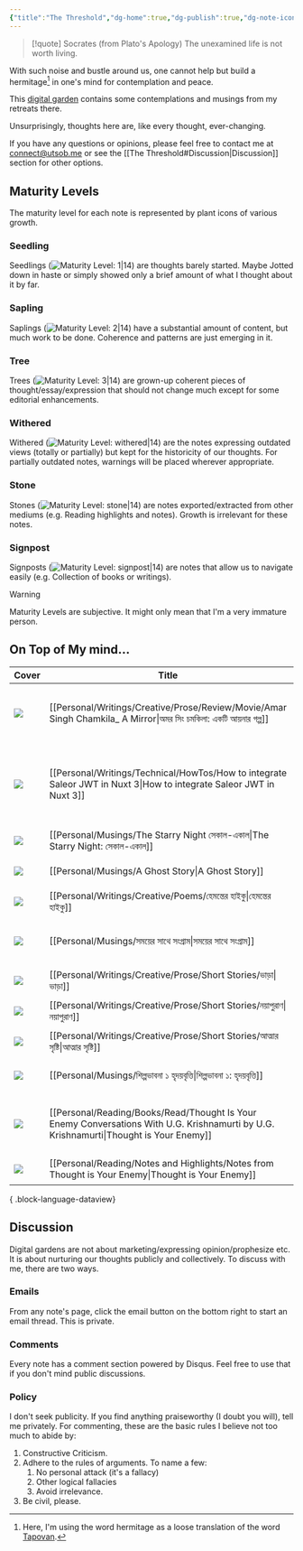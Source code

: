 ```yaml
---
{"title":"The Threshold","dg-home":true,"dg-publish":true,"dg-note-icon":"signpost","dg-pinned":true,"dg-hide-in-graph":true,"cssClasses":["cards","cards-cols-3","cards-cover","cards-cover-no-border","cards-title-hide-icons"],"dg-metatags":{"description":"Utsob's Digital Garden","og:description":"Utsob's Digital Garden"},"created":"2023-01-02T21:30:15+06:00","updated":"2024-02-27T09:19:58+06:00","permalink":"/the-threshold/","metatags":{"description":"Utsob's Digital Garden","og:description":"Utsob's Digital Garden"},"hideInGraph":true,"pinned":true,"contentClasses":"cards cards-cols-3 cards-cover cards-cover-no-border cards-title-hide-icons","tags":["gardenEntry"],"dgPassFrontmatter":true,"noteIcon":"signpost"}
---
```


> [!quote] Socrates (from Plato's Apology)
> The unexamined life is not worth living.

With such noise and bustle around us, one cannot help but build a hermitage[^1] in one's mind for contemplation and peace.

This [digital garden](https://cagrimmett.com/notes/2020/11/08/what-are-digital-gardens/) contains some contemplations and musings from my retreats there.

Unsurprisingly, thoughts here are, like every thought, ever-changing.

If you have any questions or opinions, please feel free to contact me at [connect@utsob.me](mailto:connect@utsob.me) or see the [[The Threshold#Discussion\|Discussion]] section for other options.

## Maturity Levels
The maturity level for each note is represented by plant icons of various growth.

### Seedling
Seedlings (![Maturity Level: 1|14](https://hermitage.utsob.me/img/tree-1.svg)) are thoughts barely started. Maybe Jotted down in haste or simply showed only a brief amount of what I thought about it by far.

### Sapling
Saplings (![Maturity Level: 2|14](https://hermitage.utsob.me/img/tree-2.svg)) have a substantial amount of content, but much work to be done. Coherence and patterns are just emerging in it.

### Tree
Trees (![Maturity Level: 3|14](https://hermitage.utsob.me/img/tree-3.svg)) are grown-up coherent pieces of thought/essay/expression that should not change much except for some editorial enhancements.

### Withered
Withered (![Maturity Level: withered|14](https://hermitage.utsob.me/img/withered.svg)) are the notes expressing outdated views (totally or partially) but kept for the historicity of our thoughts. For partially outdated notes, warnings will be placed wherever appropriate.

### Stone
Stones (![Maturity Level: stone|14](https://hermitage.utsob.me/img/stone.svg)) are notes exported/extracted from other mediums (e.g. Reading highlights and notes). Growth is irrelevant for these notes.

### Signpost
Signposts (![Maturity Level: signpost|14](https://hermitage.utsob.me/img/signpost.svg)) are notes that allow us to navigate easily (e.g. Collection of books or writings).

> [!Warning] 
> Maturity Levels are subjective. It might only mean that I'm a very immature person.


## On Top of My mind…
| Cover                                                            | Title                                                                                                                                     | Updated                                                              | Created                                                              | Tags                                                                  | Inset                                                                                                                                        |
| ---------------------------------------------------------------- | ----------------------------------------------------------------------------------------------------------------------------------------- | -------------------------------------------------------------------- | -------------------------------------------------------------------- | --------------------------------------------------------------------- | -------------------------------------------------------------------------------------------------------------------------------------------- |
| <img src='https://hermitage.utsob.me/img/3-cover-card.jpg'/>     | [[Personal/Writings/Creative/Prose/Review/Movie/Amar Singh Chamkila_ A Mirror\|অমর সিং চমকিলা: একটি আয়নার গল্প]]                      | <i icon-name=calendar-clock></i><small>May 17, 2024 04:41 pm</small> | <i icon-name=calendar-plus></i><small>May 10, 2024 11:04 pm</small>  | #movie-review #amar-singh-chamkila #imtiaz-ali #art #music #biopic    | <img class=inset-cover src=''/>                                                                                                              |
| <img src='https://hermitage.utsob.me/img/3-cover-card.jpg'/>     | [[Personal/Writings/Technical/HowTos/How to integrate Saleor JWT in Nuxt 3\|How to integrate Saleor JWT in Nuxt 3]]                    | <i icon-name=calendar-clock></i><small>May 05, 2024 05:18 pm</small> | <i icon-name=calendar-plus></i><small>Apr 29, 2024 10:26 am</small>  | #technical #how-to #nuxt3 #nuxt #apollo #graphql #saleor #jwt #django | <img class=inset-cover src=''/>                                                                                                              |
| <img src='https://hermitage.utsob.me/img/3-cover-card.jpg'/>     | [[Personal/Musings/The Starry Night সেকাল-একাল\|The Starry Night: সেকাল-একাল]]                                                         | <i icon-name=calendar-clock></i><small>Apr 15, 2024 12:07 am</small> | <i icon-name=calendar-plus></i><small>Aug 13, 2020 09:37 pm</small>  | #art #criticism                                                       | <img class=inset-cover src=''/>                                                                                                              |
| <img src='https://hermitage.utsob.me/img/3-cover-card.jpg'/>     | [[Personal/Musings/A Ghost Story\|A Ghost Story]]                                                                                      | <i icon-name=calendar-clock></i><small>Apr 15, 2024 12:01 am</small> | <i icon-name=calendar-plus></i><small>Dec 17, 2023 08:11 pm</small>  | #politics                                                             | <img class=inset-cover src=''/>                                                                                                              |
| <img src='https://hermitage.utsob.me/img/3-cover-card.jpg'/>     | [[Personal/Writings/Creative/Poems/হেমন্তের হাইকু\|হেমন্তের হাইকু]]                                                                    | <i icon-name=calendar-clock></i><small>Mar 12, 2024 11:34 am</small> | <i icon-name=calendar-plus></i><small>Oct 24, 2021 06:18 pm</small>  | #haiku #কবিতা                                                         | <img class=inset-cover src=''/>                                                                                                              |
| <img src='https://hermitage.utsob.me/img/2-cover-card.jpg'/>     | [[Personal/Musings/সময়ের সাথে সংগ্রাম\|সময়ের সাথে সংগ্রাম]]                                                                           | <i icon-name=calendar-clock></i><small>Mar 12, 2024 09:14 am</small> | <i icon-name=calendar-plus></i><small>Apr 28, 2021 09:36 am</small>  | #death #physics #philosophy #myth                                     | <img class=inset-cover src=''/>                                                                                                              |
| <img src='https://hermitage.utsob.me/img/3-cover-card.jpg'/>     | [[Personal/Writings/Creative/Prose/Short Stories/ভাড়া\|ভাড়া]]                                                                         | <i icon-name=calendar-clock></i><small>Mar 12, 2024 09:14 am</small> | <i icon-name=calendar-plus></i><small>Sept 22, 2021 06:27 pm</small> | #short #story                                                         | <img class=inset-cover src=''/>                                                                                                              |
| <img src='https://hermitage.utsob.me/img/3-cover-card.jpg'/>     | [[Personal/Writings/Creative/Prose/Short Stories/নয়াপুরাণ\|নয়াপুরাণ]]                                                                 | <i icon-name=calendar-clock></i><small>Mar 12, 2024 09:14 am</small> | <i icon-name=calendar-plus></i><small>May 19, 2021 07:42 pm</small>  |                                                                       | <img class=inset-cover src=''/>                                                                                                              |
| <img src='https://hermitage.utsob.me/img/3-cover-card.jpg'/>     | [[Personal/Writings/Creative/Prose/Short Stories/আত্মার সৃষ্টি\|আত্মার সৃষ্টি]]                                                        | <i icon-name=calendar-clock></i><small>Mar 12, 2024 09:14 am</small> | <i icon-name=calendar-plus></i><small>Apr 12, 2020 05:30 pm</small>  | #short #story #গোলগল্প                                                | <img class=inset-cover src=''/>                                                                                                              |
| <img src='https://hermitage.utsob.me/img/2-cover-card.jpg'/>     | [[Personal/Musings/শিল্পভাবনা ১ হৃদয়বৃত্তি\|শিল্পভাবনা ১: হৃদয়বৃত্তি]]                                                                | <i icon-name=calendar-clock></i><small>Mar 12, 2024 09:14 am</small> | <i icon-name=calendar-plus></i><small>Jun 13, 2022 06:25 pm</small>  | #art #aesthetics #literature                                          | <img class=inset-cover src=''/>                                                                                                              |
| <img src='https://hermitage.utsob.me/img/2-cover-card.jpg'/>     | [[Personal/Reading/Books/Read/Thought Is Your Enemy Conversations With U.G. Krishnamurti by U.G. Krishnamurti\|Thought is Your Enemy]] | <i icon-name=calendar-clock></i><small>Feb 28, 2024 01:43 pm</small> | <i icon-name=calendar-plus></i><small>Feb 19, 2024 04:53 pm</small>  | #book #Biography #Autobiography #metaphysics #philosophy              | <img class=inset-cover src='https://books.google.com/books/publisher/content/images/frontcover/PGHXld75CCAC?fife=w600-h900&source=gbs_api'/> |
| <img src='https://hermitage.utsob.me/img/stone-cover-card.jpg'/> | [[Personal/Reading/Notes and Highlights/Notes from Thought is Your Enemy\|Thought is Your Enemy]]                                      | <i icon-name=calendar-clock></i><small>Feb 28, 2024 01:42 pm</small> | <i icon-name=calendar-plus></i><small>Feb 27, 2024 12:34 pm</small>  | #reading-note                                                         | <img class=inset-cover src=''/>                                                                                                              |

{ .block-language-dataview}
## Discussion
Digital gardens are not about marketing/expressing opinion/prophesize etc. It is about nurturing our thoughts publicly and collectively. To discuss with me, there are two ways.

### Emails
From any note's page, click the email button on the bottom right to start an email thread. This is private.

### Comments
Every note has a comment section powered by Disqus. Feel free to use that if you don't mind public discussions.

### Policy
I don't seek publicity. If you find anything praiseworthy (I doubt you will), tell me privately. For commenting, these are the basic rules I believe not too much to abide by:
1. Constructive Criticism.
2. Adhere to the rules of arguments. To name a few:
    1. No personal attack (it's a fallacy)
    2. Other logical fallacies
    3. Avoid irrelevance.
3. Be civil, please.

[^1]: Here, I'm using the word hermitage as a loose translation of the word [Tapovan](https://en.wikipedia.org/wiki/Tapovan).